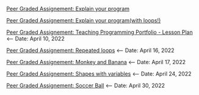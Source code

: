 [Peer Graded Assignement: Explain your program](https://youtu.be/1CKtQ4BNiLg)

[Peer Graded Assignement: Explain your program(with loops!)](https://youtu.be/NIKHSWX37sw) 

[Peer Graded Assignement: Teaching Programming Portfolio - Lesson Plan](https://youtu.be/ZFxdPszuKpU) <-- Date: April 10, 2022

[Peer Graded Assignement: Repeated loops](https://youtu.be/XlAqgLeVw_I) <-- Date: April 16, 2022

[Peer Graded Assignement: Monkey and Banana](https://youtu.be/2ioGD0THrXU) <-- Date: April 17, 2022

[Peer Graded Assignement: Shapes with variables](https://youtu.be/uDMLJRsaC9E) <-- Date: April 24, 2022

[Peer Graded Assignement: Soccer Ball](https://youtu.be/BS95kn0nHo0) <-- Date: April 30, 2022

